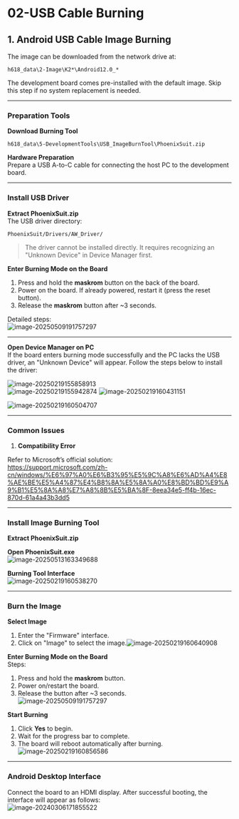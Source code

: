 # 02-USB Cable Burning

## 1. Android USB Cable Image Burning

The image can be downloaded from the network drive at:  
``` 
h618_data\2-Image\K2*\Android12.0_* 
```

The development board comes pre-installed with the default image. Skip this step if no system replacement is needed.  

---

### Preparation Tools  

**Download Burning Tool**  
``` 
h618_data\5-DevelopmentTools\USB_ImageBurnTool\PhoenixSuit.zip 
```

**Hardware Preparation**  
Prepare a USB A-to-C cable for connecting the host PC to the development board.  

---

### Install USB Driver  

**Extract PhoenixSuit.zip**  
The USB driver directory:  
``` 
PhoenixSuit/Drivers/AW_Driver/ 
```

> The driver cannot be installed directly. It requires recognizing an "Unknown Device" in Device Manager first.  

**Enter Burning Mode on the Board**  
1. Press and hold the **maskrom** button on the back of the board.  
2. Power on the board. If already powered, restart it (press the reset button).  
3. Release the **maskrom** button after ~3 seconds.  

Detailed steps:  
![image-20250509191757297](http://tanzhtanzh.oss-cn-shenzhen.aliyuncs.com/img/image-20250509191757297.png)  

---

**Open Device Manager on PC**  
If the board enters burning mode successfully and the PC lacks the USB driver, an "Unknown Device" will appear. Follow the steps below to install the driver:  

![image-20250219155858913](http://tanzhtanzh.oss-cn-shenzhen.aliyuncs.com/img/image-20250219155858913.png)  
![image-20250219155942874](http://tanzhtanzh.oss-cn-shenzhen.aliyuncs.com/img/image-20250219155942874.png) 
 ![image-20250219160431151](http://tanzhtanzh.oss-cn-shenzhen.aliyuncs.com/img/image-20250219160431151.png)

![image-20250219160504707](http://tanzhtanzh.oss-cn-shenzhen.aliyuncs.com/img/image-20250219160504707.png)

---

### Common Issues  

1. **Compatibility Error**   

Refer to Microsoft’s official solution:  
https://support.microsoft.com/zh-cn/windows/%E6%97%A0%E6%B3%95%E5%9C%A8%E6%AD%A4%E8%AE%BE%E5%A4%87%E4%B8%8A%E5%8A%A0%E8%BD%BD%E9%A9%B1%E5%8A%A8%E7%A8%8B%E5%BA%8F-8eea34e5-ff4b-16ec-870d-61a4a43b3dd5  

  

---

### Install Image Burning Tool  

**Extract PhoenixSuit.zip**  

**Open PhoenixSuit.exe**  
![image-20250513163349688](http://tanzhtanzh.oss-cn-shenzhen.aliyuncs.com/img/image-20250513163349688.png)  

**Burning Tool Interface**  
![image-20250219160538270](http://tanzhtanzh.oss-cn-shenzhen.aliyuncs.com/img/image-20250219160538270.png)  

---

### Burn the Image  

**Select Image**  
1. Enter the "Firmware" interface.
2. Click on "Image" to select the image.![image-20250219160640908](http://tanzhtanzh.oss-cn-shenzhen.aliyuncs.com/img/image-20250219160640908.png)  

**Enter Burning Mode on the Board**  
Steps:  
1. Press and hold the **maskrom** button.  
2. Power on/restart the board.  
3. Release the button after ~3 seconds.  
![image-20250509191757297](http://tanzhtanzh.oss-cn-shenzhen.aliyuncs.com/img/image-20250509191757297.png)  

**Start Burning**  
1. Click **Yes** to begin.  
2. Wait for the progress bar to complete.  
3. The board will reboot automatically after burning.  
![image-20250219160856586](http://tanzhtanzh.oss-cn-shenzhen.aliyuncs.com/img/image-20250219160856586.png)  

---

### Android Desktop Interface  

Connect the board to an HDMI display. After successful booting, the interface will appear as follows:  
![image-20240306171855522](http://tanzhtanzh.oss-cn-shenzhen.aliyuncs.com/img/image-20240306171855522.png)